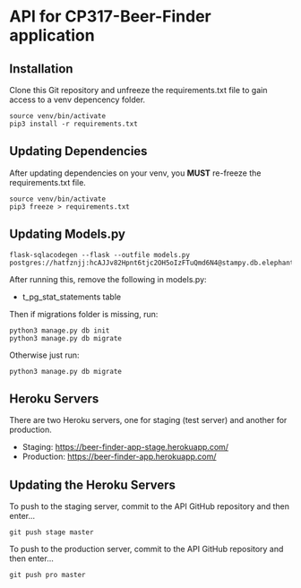 # API for CP317-Beer-Finder application

## Installation
Clone this Git repository and unfreeze the requirements.txt file to gain access to a venv depencency folder.

```shell
source venv/bin/activate
pip3 install -r requirements.txt
```

## Updating Dependencies
After updating dependencies on your venv, you **MUST** re-freeze the requirements.txt file.
```shell
source venv/bin/activate
pip3 freeze > requirements.txt
```

## Updating Models.py
```shell
flask-sqlacodegen --flask --outfile models.py postgres://hatfznjj:hcAJJv82Hpnt6tjc2OH5oIzFTuQmd6N4@stampy.db.elephantsql.com:5432/hatfznjj
```
After running this, remove the following in models.py:
- t_pg_stat_statements table

Then if migrations folder is missing, run:
```shell
python3 manage.py db init
python3 manage.py db migrate
```

Otherwise just run:
```shell
python3 manage.py db migrate
```
##

## Heroku Servers
There are two Heroku servers, one for staging (test server) and another for production.

- Staging: https://beer-finder-app-stage.herokuapp.com/
- Production: https://beer-finder-app.herokuapp.com/

## Updating the Heroku Servers
To push to the staging server, commit to the API GitHub repository and then enter...

```shell
git push stage master
```

To push to the production server, commit to the API GitHub repository and then enter...

```shell
git push pro master
```
